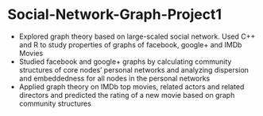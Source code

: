 # Social-Network-Graph-Project1
- Explored graph theory based on large-scaled social network. Used C++ and R to study properties of graphs of facebook, google+ and IMDb Movies
- Studied facebook and google+ graphs by calculating community structures of core nodes’ personal networks and analyzing dispersion and embeddedness for all nodes in the personal networks
- Applied graph theory on IMDb top movies, related actors and related directors and predicted the rating of a new movie based on graph community structures
